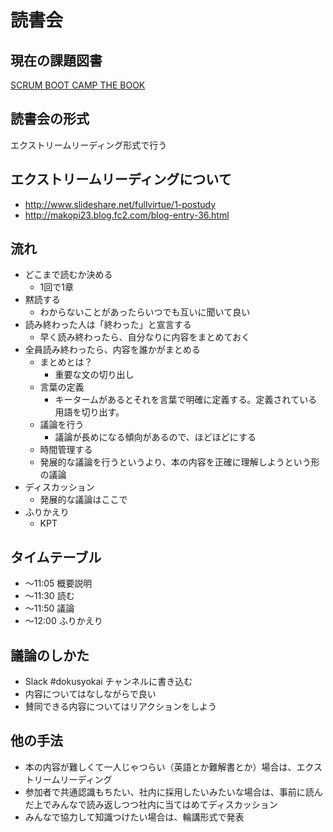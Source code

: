 # 読書会

## 現在の課題図書

[SCRUM BOOT CAMP THE BOOK](scrum_boot_camp_the_book)

## 読書会の形式

エクストリームリーディング形式で行う

## エクストリームリーディングについて

- http://www.slideshare.net/fullvirtue/1-postudy
- http://makopi23.blog.fc2.com/blog-entry-36.html

## 流れ

- どこまで読むか決める
  - 1回で1章
- 黙読する
  - わからないことがあったらいつでも互いに聞いて良い
- 読み終わった人は「終わった」と宣言する
  - 早く読み終わったら、自分なりに内容をまとめておく
- 全員読み終わったら、内容を誰かがまとめる
  - まとめとは？
    - 重要な文の切り出し
  - 言葉の定義
    - キータームがあるとそれを言葉で明確に定義する。定義されている用語を切り出す。
  - 議論を行う
    - 議論が長めになる傾向があるので、ほどほどにする
  - 時間管理する
  - 発展的な議論を行うというより、本の内容を正確に理解しようという形の議論
- ディスカッション
  - 発展的な議論はここで
- ふりかえり
  - KPT

## タイムテーブル

- 〜11:05 概要説明
- 〜11:30 読む
- 〜11:50 議論
- 〜12:00 ふりかえり

## 議論のしかた

- Slack #dokusyokai チャンネルに書き込む
- 内容についてはなしながらで良い
- 賛同できる内容についてはリアクションをしよう

## 他の手法

- 本の内容が難しくて一人じゃつらい（英語とか難解書とか）場合は、エクストリームリーディング
- 参加者で共通認識もちたい、社内に採用したいみたいな場合は、事前に読んだ上でみんなで読み返しつつ社内に当てはめてディスカッション
- みんなで協力して知識つけたい場合は、輪講形式で発表
